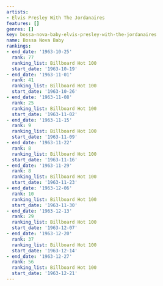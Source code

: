```yaml
---
artists:
- Elvis Presley With The Jordanaires
features: []
genres: []
key: bossa-nova-baby-elvis-presley-with-the-jordanaires
name: Bossa Nova Baby
rankings:
- end_date: '1963-10-25'
  rank: 77
  ranking_list: Billboard Hot 100
  start_date: '1963-10-19'
- end_date: '1963-11-01'
  rank: 41
  ranking_list: Billboard Hot 100
  start_date: '1963-10-26'
- end_date: '1963-11-08'
  rank: 25
  ranking_list: Billboard Hot 100
  start_date: '1963-11-02'
- end_date: '1963-11-15'
  rank: 9
  ranking_list: Billboard Hot 100
  start_date: '1963-11-09'
- end_date: '1963-11-22'
  rank: 8
  ranking_list: Billboard Hot 100
  start_date: '1963-11-16'
- end_date: '1963-11-29'
  rank: 8
  ranking_list: Billboard Hot 100
  start_date: '1963-11-23'
- end_date: '1963-12-06'
  rank: 10
  ranking_list: Billboard Hot 100
  start_date: '1963-11-30'
- end_date: '1963-12-13'
  rank: 29
  ranking_list: Billboard Hot 100
  start_date: '1963-12-07'
- end_date: '1963-12-20'
  rank: 37
  ranking_list: Billboard Hot 100
  start_date: '1963-12-14'
- end_date: '1963-12-27'
  rank: 56
  ranking_list: Billboard Hot 100
  start_date: '1963-12-21'
---
```


